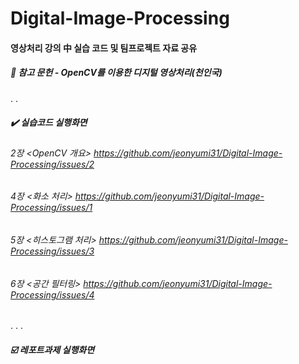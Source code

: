 # Digital-Image-Processing

#### 영상처리 강의 中 실습 코드 및 팀프로젝트 자료 공유
##### 📑 참고 문헌 - OpenCV를 이용한 디지털 영상처리(천인국)

.
.

##### ✔️ 실습코드 실행화면
###### 2장 <OpenCV 개요> https://github.com/jeonyumi31/Digital-Image-Processing/issues/2
###### 4장 <화소 처리> https://github.com/jeonyumi31/Digital-Image-Processing/issues/1
###### 5장 <히스토그램 처리> https://github.com/jeonyumi31/Digital-Image-Processing/issues/3
###### 6장 <공간 필터링> https://github.com/jeonyumi31/Digital-Image-Processing/issues/4

.
.
.

##### ☑️ 레포트과제 실행화면
